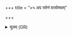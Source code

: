 +++
title = "०५ अप स्तेनं वासोमथम्"

+++
<details><summary>मूलम् (GR)</summary>

अप स्तेनं वासोमथं  
गोअजम् उत तस्करम् ।  
अथो यो अर्वतः शिरो  
+ऽभिधाय निनीषति ॥
</details>